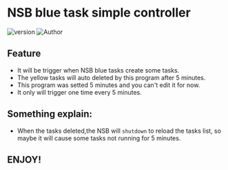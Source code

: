 # NSB blue task simple controller
![version](https://img.shields.io/badge/Version-1.02-red)
![Author](https://img.shields.io/badge/Author-August-blue)

## Feature
- It will be trigger when NSB blue tasks create some tasks.
- The yellow tasks will auto deleted by this program after 5 minutes.
- This program was setted 5 minutes and you can't edit it for now.
- It only will trigger one time every 5 minutes.

## Something explain:
- When the tasks deleted,the NSB will `shutdown` to reload the tasks list, so maybe it will cause some tasks not running for 5 minutes.

## ENJOY!